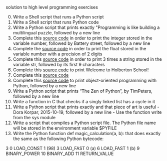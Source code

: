 solution to high level programming exercises

0. Write a Shell script that runs a Python script
1. Write a Shell script that runs Python code
2. Write a Python script that prints exactly "Programming is like building a multilingual puzzle, followed by a new line
3. Complete this [source code](https://github.com/holbertonschool/0x00.py/blob/master/3-print_number.py) in order to print the integer stored in the variable number, followed by Battery street, followed by a new line
4. Complete the [source code](https://github.com/holbertonschool/0x00.py/blob/master/4-print_float.py) in order to print the float stored in the variable number with a precision of 2 digits
5. Complete this [source code](https://github.com/holbertonschool/0x00.py/blob/master/5-print_string.py) in order to print 3 times a string stored in the variable str, followed by its first 9 characters
6. Complete this [source code](https://github.com/holbertonschool/0x00.py/blob/master/6-concat.py) to print Welcome to Holberton School!
7. Complete this [source code](https://github.com/holbertonschool/0x00.py/blob/master/7-edges.py)
8. Complete this [source code](https://github.com/holbertonschool/0x00.py/blob/master/8-concat_edges.py) to print object-oriented programming with Python, followed by a new line
9. Write a Python script that prints “The Zen of Python”, by TimPeters, followed by a new line
10. Write a function in C that checks if a singly linked list has a cycle in it
11. Write a Python script that prints exactly and that piece of art is useful - Dora Korpar, 2015-10-19, followed by a new line - Use the function write from the sys module
12. Write a script that compiles a Python script file. The Python file name will be stored in the environment variable $PYFILE
13. Write the Python function def magic_calculation(a, b): that does exactly the same as the following Python bytecode:

3           0 LOAD_CONST               1 (98)
              3 LOAD_FAST                0 (a)
              6 LOAD_FAST                1 (b)
              9 BINARY_POWER
             10 BINARY_ADD
             11 RETURN_VALUE

